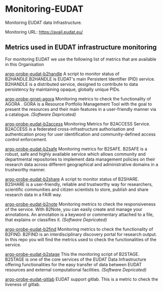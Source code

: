 # Monitoring-EUDAT
Monitoring EUDAT data Infrastructure. 

Monitoring URL: https://avail.eudat.eu/


## Metrics used in EUDAT infrastructure monitoring 

For monitoring EUDAT we use the following list of metrics that are available in this Organisation 

[argo-probe-eudat-b2handle](https://github.com/ARGOeu-Metrics/argo-probe-eudat-b2handle) A script to monitor status of B2ΗANDLE.B2HANDLE is EUDAT's main Persistent Identifier (PID) service. B2HANDLE is a distributed service, designed to contribute to data persistency by maintaining opaque, globally unique PIDs.

[argo-probe-grnet-agora](https://github.com/ARGOeu-Metrics/argo-probe-grnet-agora) Monitoring metrics to check the functionality of AGORA . GORA is a Resource Portfolio Management Tool with the goal to present the resources and their main features in a user-friendly manner via a catalogue.  _(Software Depricated)_

[argo-probe-eudat-b2access](https://github.com/ARGOeu-Metrics/argo-probe-eudat-b2access)  Monitoring Metrics for B2ACCESS Service. B2ACCESS is a federated cross-infrastructure authorisation and authentication proxy for user identification and community-defined access control enforcement.

 
[argo-probe-eudat-b2safe](https://github.com/ARGOeu-Metrics/argo-probe-eudat-b2safe) Monitoring metrics for B2SAFE. B2SAFE is a robust, safe and highly available service which allows community and departmental repositories to implement data management policies on their research data across different geographical and administrative domains in a trustworthy manner.

[argo-probe-eudat-b2share](https://github.com/ARGOeu-Metrics/argo-probe-eudat-b2share) A script to monitor status of B2SHARE. B2SHARE is a user-friendly, reliable and trustworthy way for researchers, scientific communities and citizen scientists to store, publish and share research data in a FAIR way.

[argo-probe-eudat-b2note](https://github.com/ARGOeu-Metrics/argo-probe-eudat-b2note) Monitoring metrics to check the responsiveness of the service. With B2Note, you can easily create and manage your annotations. An annotation is a keyword or commentary attached to a file, that explains or classifies it. _(Software Depricated)_

[argo-probe-eudat-b2find](https://github.com/ARGOeu-Metrics/argo-probe-eudat-b2find) Monitoring metrics to check the functionality of B2FIND. B2FIND is an interdisciplinary discovery portal for research output. In this repo you will find the metrics used to check the functionalities of the service.

[argo-probe-eudat-b2stage](https://github.com/ARGOeu-Metrics/argo-probe-eudat-b2stage)
Τhis the monitoring script of B2STAGE. B2STAGE is one of the core services of the EUDAT Data Infrastructure offering functionalities for the easy transfer of data between EUDAT resources and external computational facilities. _(Software Depricated)_

[argo-probe-eudat-gitlab](https://github.com/ARGOeu-Metrics/argo-probe-eudat-gitlab) EUDAT support gitlab. This is a metric to check the liveness of gitlab.

